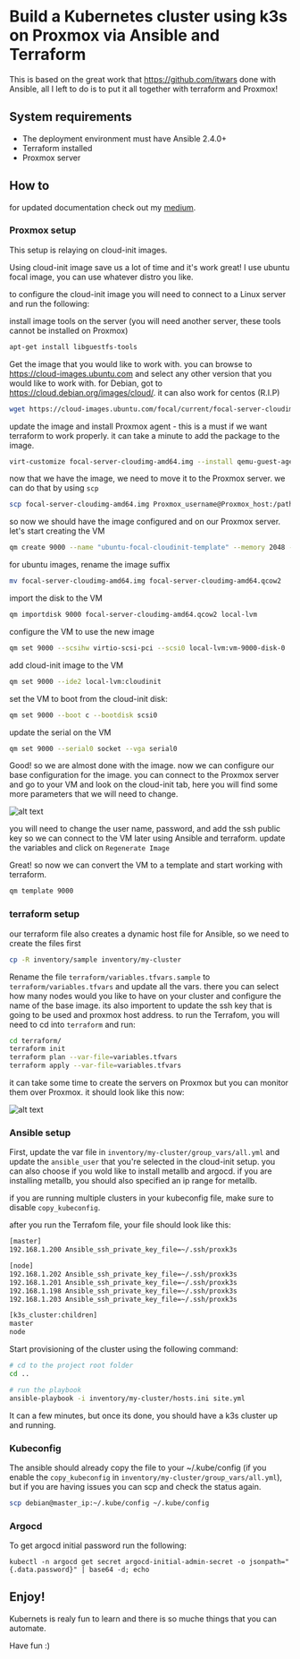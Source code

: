 # Build a Kubernetes cluster using k3s on Proxmox via Ansible and Terraform

This is based on the great work that <https://github.com/itwars> done with Ansible, all I left to do is to put it all together with terraform and Proxmox!

## System requirements

* The deployment environment must have Ansible 2.4.0+
* Terraform installed
* Proxmox server

## How to
for updated documentation check out my [medium](https://medium.com/@ssnetanel/build-a-kubernetes-cluster-using-k3s-on-proxmox-via-ansible-and-terraform-c97c7974d4a5).

### Proxmox setup

This setup is relaying on cloud-init images.

Using cloud-init image save us a lot of time and it's work great!
I use ubuntu focal image, you can use whatever distro you like.

to configure the cloud-init image you will need to connect to a Linux server and run the following:

install image tools on the server (you will need another server, these tools cannot be installed on Proxmox)

```bash
apt-get install libguestfs-tools
```

Get the image that you would like to work with.
you can browse to <https://cloud-images.ubuntu.com> and select any other version that you would like to work with.
for Debian, got to <https://cloud.debian.org/images/cloud/>.
it can also work for centos (R.I.P)

```bash
wget https://cloud-images.ubuntu.com/focal/current/focal-server-cloudimg-amd64.img
```

update the image and install Proxmox agent - this is a must if we want terraform to work properly.
it can take a minute to add the package to the image.

```bash
virt-customize focal-server-cloudimg-amd64.img --install qemu-guest-agent
```

now that we have the image, we need to move it to the Proxmox server.
we can do that by using `scp`

```bash
scp focal-server-cloudimg-amd64.img Proxmox_username@Proxmox_host:/path_on_Proxmox/focal-server-cloudimg-amd64.img
```

so now we should have the image configured and on our Proxmox server. let's start creating the VM

```bash
qm create 9000 --name "ubuntu-focal-cloudinit-template" --memory 2048 --net0 virtio,bridge=vmbr0
```

for ubuntu images, rename the image suffix

```bash
mv focal-server-cloudimg-amd64.img focal-server-cloudimg-amd64.qcow2
```

import the disk to the VM

```bash
qm importdisk 9000 focal-server-cloudimg-amd64.qcow2 local-lvm
```

configure the VM to use the new image

```bash
qm set 9000 --scsihw virtio-scsi-pci --scsi0 local-lvm:vm-9000-disk-0
```

add cloud-init image to the VM

```bash
qm set 9000 --ide2 local-lvm:cloudinit
```

set the VM to boot from the cloud-init disk:

```bash
qm set 9000 --boot c --bootdisk scsi0
```

update the serial on the VM

```bash
qm set 9000 --serial0 socket --vga serial0
```

Good! so we are almost done with the image. now we can configure our base configuration for the image.
you can connect to the Proxmox server and go to your VM and look on the cloud-init tab, here you will find some more parameters that we will need to change.

![alt text](pics/gui-cloudinit-config.png)

you will need to change the user name, password, and add the ssh public key so we can connect to the VM later using Ansible and terraform.
update the variables and click on `Regenerate Image`

Great! so now we can convert the VM to a template and start working with terraform.

```bash
qm template 9000
```

### terraform setup

our terraform file also creates a dynamic host file for Ansible, so we need to create the files first

```bash
cp -R inventory/sample inventory/my-cluster
```

Rename the file `terraform/variables.tfvars.sample` to `terraform/variables.tfvars` and update all the vars.
there you can select how many nodes would you like to have on your cluster and configure the name of the base image. its also importent to update the ssh key that is going to be used and proxmox host address.
to run the Terrafom, you will need to cd into `terraform` and run:

```bash
cd terraform/
terraform init
terraform plan --var-file=variables.tfvars
terraform apply --var-file=variables.tfvars
```

it can take some time to create the servers on Proxmox but you can monitor them over Proxmox.
it should look like this now:

![alt text](pics/h0Ha98fXyO.png)

### Ansible setup

First, update the var file in `inventory/my-cluster/group_vars/all.yml` and update the ```ansible_user``` that you're selected in the cloud-init setup. you can also choose if you wold like to install metallb and argocd. if you are installing metallb, you should also specified an ip range for metallb. 

if you are running multiple clusters in your kubeconfig file, make sure to disable ```copy_kubeconfig```.

after you run the Terrafom file, your file should look like this:

```bash
[master]
192.168.1.200 Ansible_ssh_private_key_file=~/.ssh/proxk3s

[node]
192.168.1.202 Ansible_ssh_private_key_file=~/.ssh/proxk3s
192.168.1.201 Ansible_ssh_private_key_file=~/.ssh/proxk3s
192.168.1.198 Ansible_ssh_private_key_file=~/.ssh/proxk3s
192.168.1.203 Ansible_ssh_private_key_file=~/.ssh/proxk3s

[k3s_cluster:children]
master
node
```

Start provisioning of the cluster using the following command:

```bash
# cd to the project root folder
cd ..

# run the playbook
ansible-playbook -i inventory/my-cluster/hosts.ini site.yml
```

It can a few minutes, but once its done, you should have a k3s cluster up and running.

### Kubeconfig

The ansible should already copy the file to your ~/.kube/config (if you enable the ```copy_kubeconfig``` in  ```inventory/my-cluster/group_vars/all.yml```), but if you are having issues you can scp and check the status again.

```bash
scp debian@master_ip:~/.kube/config ~/.kube/config
```

### Argocd
To get argocd initial password run the following:

```
kubectl -n argocd get secret argocd-initial-admin-secret -o jsonpath="{.data.password}" | base64 -d; echo
```

## Enjoy!

Kubernets is realy fun to learn and there is so muche things that you can automate.

Have fun :)
